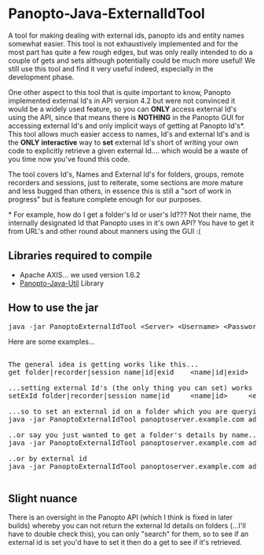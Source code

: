 Panopto-Java-ExternalIdTool
===========================

A tool for making dealing with external ids, panopto ids and entity names somewhat easier. This tool is not exhaustively implemented and for the most part has quite a few rough edges, but was only really intended to do a couple of gets and sets although potentially could be much more useful! We still use this tool and find it very useful indeed, especially in the development phase.

One other aspect to this tool that is quite important to know, Panopto implemented external Id's in API version 4.2 but were not convinced it would be a widely used feature, so you can **ONLY** access external Id's using the API, since that means there is **NOTHING** in the Panopto GUI for accessing external Id's and only implicit ways of getting at Panopto Id's*. This tool allows much easier access to names, Id's and external Id's and is the **ONLY** **interactive** way to **set** external Id's short of writing your own code to explicitly retrieve a given external Id.... which would be a waste of you time now you've found this code.

The tool covers Id's, Names and External Id's for folders, groups, remote recorders and sessions, just to reiterate, some sections are more mature and less bugged than others, in essence this is still a "sort of work in progress" but is feature complete enough for our purposes.

\* For example, how do I get a folder's Id or user's Id??? Not their name, the internally designated Id that Panopto uses in it's own API? You have to get it from URL's and other round about manners using the GUI :(

Libraries required to compile
-----------------------------

* Apache AXIS... we used version 1.6.2
* [Panopto-Java-Util](https://github.com/andmar8/Panopto-Java-Util) Library

How to use the jar
------------------

<pre>
java -jar PanoptoExternalIdTool &lt;Server&gt; &lt;Username&gt; &lt;Password&gt; &lt;Operation&gt; &lt;Type&gt; &lt;By&gt; &lt;Name|Id|ExternalId&gt; [Desired ExternalId(set only)]"
</pre>

Here are some examples...

<pre>

The general idea is getting works like this...
get	folder|recorder|session	name|id|exid	&lt;name|id|exid&gt;

...setting external Id's (the only thing you can set) works like this...
setExId	folder|recorder|session name|id		&lt;name|id&gt;		&lt;exid&gt;

...so to set an external id on a folder which you are querying by name, do the following...
java -jar PanoptoExternalIdTool panoptoserver.example.com admin password setExId folder name MAS1342 Q1213-MAS1342

..or say you just wanted to get a folder's details by name...
java -jar PanoptoExternalIdTool panoptoserver.example.com admin password get folder name MAS1342

..or by external id
java -jar PanoptoExternalIdTool panoptoserver.example.com admin password get folder exid Q1213-MAS1342

</pre>

Slight nuance
-------------

There is an oversight in the Panopto API (which I think is fixed in later builds) whereby you can not return the external Id details on folders (...I'll have to double check this), you can only "search" for them, so to see if an external id is set you'd have to set it then do a get to see if it's retrieved.